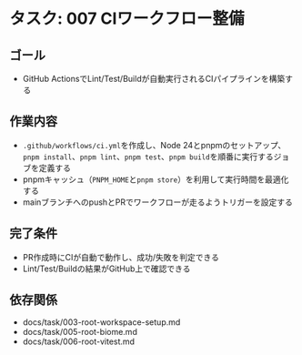 # タスク: 007 CIワークフロー整備

## ゴール

- GitHub ActionsでLint/Test/Buildが自動実行されるCIパイプラインを構築する

## 作業内容

- `.github/workflows/ci.yml`を作成し、Node 24とpnpmのセットアップ、`pnpm install`、`pnpm lint`、`pnpm test`、`pnpm build`を順番に実行するジョブを定義する
- pnpmキャッシュ（`PNPM_HOME`と`pnpm store`）を利用して実行時間を最適化する
- mainブランチへのpushとPRでワークフローが走るようトリガーを設定する

## 完了条件

- PR作成時にCIが自動で動作し、成功/失敗を判定できる
- Lint/Test/Buildの結果がGitHub上で確認できる

## 依存関係

- docs/task/003-root-workspace-setup.md
- docs/task/005-root-biome.md
- docs/task/006-root-vitest.md
